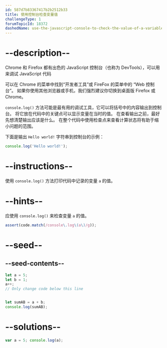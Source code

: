 ```yaml
---
id: 587d7b83367417b2b2512b33
title: 使用控制台检查变量值
challengeType: 1
forumTopicId: 18372
dashedName: use-the-javascript-console-to-check-the-value-of-a-variable
---
```


# --description--

Chrome 和 Firefox 都有出色的 JavaScript 控制台（也称为 DevTools），可以用来调试 JavaScript 代码

可以在 Chrome 的菜单中找到“开发者工具”或 FireFox 的菜单中的 “Web 控制台”。 如果你使用其他浏览器或手机，我们强烈建议你切换到桌面版 Firefox 或 Chrome。

`console.log()` 方法可能是最有用的调试工具，它可以将括号中的内容输出到控制台。 将它放在代码中的关键点可以显示变量在当时的值。 在查看输出之前，最好先想清楚输出应该是什么。 在整个代码中使用检查点来查看计算状态将有助于缩小问题的范围。

下面是输出 `Hello world!` 字符串到控制台的示例：

```js
console.log('Hello world!');
```

# --instructions--

使用 `console.log()` 方法打印代码中记录的变量 `a` 的值。

# --hints--

应使用 `console.log()` 来检查变量 `a` 的值。

```js
assert(code.match(/console\.log\(a\)/g));
```

# --seed--

## --seed-contents--

```js
let a = 5;
let b = 1;
a++;
// Only change code below this line


let sumAB = a + b;
console.log(sumAB);
```

# --solutions--

```js
var a = 5; console.log(a);
```

